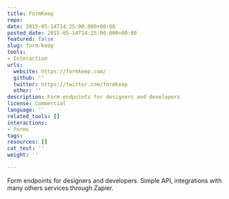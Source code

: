 ```yaml
---
title: FormKeep
repo: 
date: 2015-05-14T14:25:00.000+00:00
posted_date: 2015-05-14T14:25:00.000+00:00
featured: false
slug: form-keep
tools:
- Interaction
urls:
  website: https://formkeep.com/
  github: ''
  twitter: https://twitter.com/formkeep
  other: ''
description: Form endpoints for designers and developers
license: Commercial
language: ''
related_tools: []
interactions:
- forms
tags:
resources: []
cat_test: ''
weight: ''

---
```

Form endpoints for designers and developers. Simple API, integrations with many others services through Zapier.